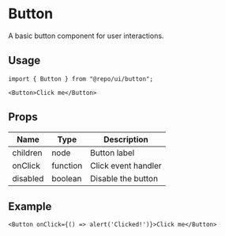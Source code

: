 # Button

A basic button component for user interactions.

## Usage

```tsx
import { Button } from "@repo/ui/button";

<Button>Click me</Button>
```

## Props

| Name     | Type     | Description                  |
|----------|----------|------------------------------|
| children | node     | Button label                 |
| onClick  | function | Click event handler          |
| disabled | boolean  | Disable the button           |

## Example

```tsx
<Button onClick={() => alert('Clicked!')}>Click me</Button>
```
